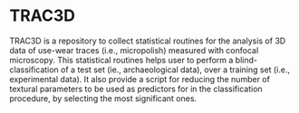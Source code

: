 # TRAC3D
TRAC3D is a repository to collect statistical routines for the analysis of 3D data of use-wear traces (i.e., micropolish) measured with confocal microscopy. This statistical routines helps user to perform a blind-classification of a test set (ie., archaeological data), over a training set (i.e., experimental data). It also provide a script for reducing the number of textural parameters to be used as predictors for in the classification procedure, by selecting the most significant ones. 
